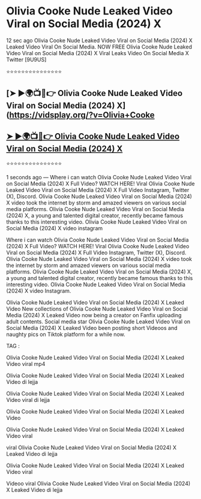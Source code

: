 ﻿# Olivia Cooke Nude Leaked Video Viral on Social Media (2024) X



12 sec ago Olivia Cooke Nude Leaked Video Viral on Social Media (2024) X Leaked Video Viral On Social Media. NOW FREE Olivia Cooke Nude Leaked Video Viral on Social Media (2024) X Viral Leaks Video On Social Media X Twitter [9U9US]

⭐⭐⭐⭐⭐⭐⭐⭐⭐⭐⭐⭐⭐⭐⭐

## [➤ ►🌍📺📱👉 Olivia Cooke Nude Leaked Video Viral on Social Media (2024) X](https://vidsplay.org/?v=Olivia+Cooke

## [➤ ►🌍📺📱👉 Olivia Cooke Nude Leaked Video Viral on Social Media (2024) X](https://vidsplay.org/?v=Olivia+Cooke)


⭐⭐⭐⭐⭐⭐⭐⭐⭐⭐⭐⭐⭐⭐⭐



1 seconds ago — Where i can watch Olivia Cooke Nude Leaked Video Viral on Social Media (2024) X Full Video? WATCH HERE! Viral Olivia Cooke Nude Leaked Video Viral on Social Media (2024) X Full Video Instagram, Twitter (X), Discord. Olivia Cooke Nude Leaked Video Viral on Social Media (2024) X video took the internet by storm and amazed viewers on various social media platforms. Olivia Cooke Nude Leaked Video Viral on Social Media (2024) X, a young and talented digital creator, recently became famous thanks to this interesting video. Olivia Cooke Nude Leaked Video Viral on Social Media (2024) X video instagram

Where i can watch Olivia Cooke Nude Leaked Video Viral on Social Media (2024) X Full Video? WATCH HERE! Viral Olivia Cooke Nude Leaked Video Viral on Social Media (2024) X Full Video Instagram, Twitter (X), Discord. Olivia Cooke Nude Leaked Video Viral on Social Media (2024) X video took the internet by storm and amazed viewers on various social media platforms. Olivia Cooke Nude Leaked Video Viral on Social Media (2024) X, a young and talented digital creator, recently became famous thanks to this interesting video. Olivia Cooke Nude Leaked Video Viral on Social Media (2024) X video Instagram.

Olivia Cooke Nude Leaked Video Viral on Social Media (2024) X Leaked Video New collections of Olivia Cooke Nude Leaked Video Viral on Social Media (2024) X Leaked Video now being a creator on Fanfix uploading adult contents. Social media star Olivia Cooke Nude Leaked Video Viral on Social Media (2024) X Leaked Video been posting short Videoos and naughty pics on Tiktok platform for a while now.

TAG :

 

Olivia Cooke Nude Leaked Video Viral on Social Media (2024) X Leaked Video viral mp4

 

Olivia Cooke Nude Leaked Video Viral on Social Media (2024) X Leaked Video di lejja

 

Olivia Cooke Nude Leaked Video Viral on Social Media (2024) X Leaked Video viral di lejja

 

Olivia Cooke Nude Leaked Video Viral on Social Media (2024) X Leaked Video

 

Olivia Cooke Nude Leaked Video Viral on Social Media (2024) X Leaked Video viral

 

viral Olivia Cooke Nude Leaked Video Viral on Social Media (2024) X Leaked Video di lejja

 

Olivia Cooke Nude Leaked Video Viral on Social Media (2024) X Leaked Video viral

 

Videoo viral Olivia Cooke Nude Leaked Video Viral on Social Media (2024) X Leaked Video di lejja